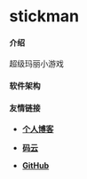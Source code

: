 # stickman

#### 介绍
超级玛丽小游戏

#### 软件架构


#### 友情链接

- **[个人博客](http://www.nm83.com)**

- **[码云](https://gitee.com/jerusalem01)**

- **[GitHub](https://github.com/Jerusalem01)**